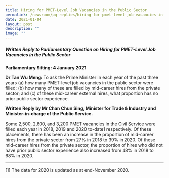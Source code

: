 ```yaml
---
title: Hiring for PMET‑Level Job Vacancies in the Public Sector
permalink: /newsroom/pq-replies/hiring-for-pmet-level-job-vacancies-in-the-public-sector/
date: 2021-01-04
layout: post
description: ""
image: ""
---
```

##### Written Reply to Parliamentary Question on Hiring for PMET-Level Job Vacancies in the Public Sector  

**Parliamentary Sitting: 4 January 2021**  
  
**Dr Tan Wu Meng:** To ask the Prime Minister in each year of the past three years (a) how many PMET-level job vacancies in the public sector were filled; (b) how many of these are filled by mid-career hires from the private sector; and (c) of these mid-career external hires, what proportion has no prior public sector experience.  
  
**Written Reply by Mr Chan Chun Sing, Minister for Trade & Industry and Minister-in-charge of the Public Service.**  
  
Some 2,500, 2,600, and 3,200 PMET vacancies in the Civil Service were filled each year in 2018, 2019 and 2020 to-date1 respectively. Of these placements, there has been an increase in the proportion of mid-career hires from the private sector from 27% in 2018 to 39% in 2020. Of these mid-career hires from the private sector, the proportion of hires who did not have prior public sector experience also increased from 48% in 2018 to 68% in 2020.  

  

* * *

\[1\] The data for 2020 is updated as at end-November 2020.